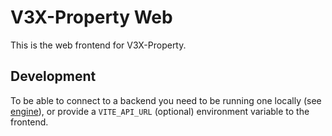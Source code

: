 # V3X-Property Web

This is the web frontend for V3X-Property.

## Development

To be able to connect to a backend you need to be running one locally (see [engine](../engine/README.md)), or provide a `VITE_API_URL` (optional) environment variable to the frontend.
